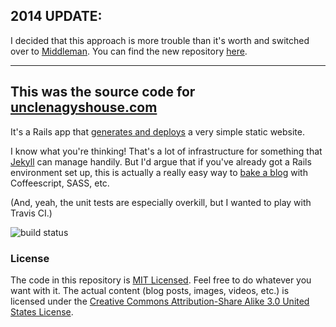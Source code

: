 ## 2014 UPDATE:

I decided that this approach is more trouble than it's worth and switched over to [Middleman](http://middlemanapp.com/). You can find the new repository [here](https://github.com/kenmickles/unclenagyshouse.com).

---


## This was the source code for [unclenagyshouse.com](http://unclenagyshouse.com)
It's a Rails app that [generates and deploys](https://github.com/kenmickles/unclenagyshouse.com/blob/master/lib/tasks/deploy.sh) a very simple static website.

I know what you're thinking! That's a lot of infrastructure for something that [Jekyll](http://github.com/mojombo/jekyll) can manage handily. But I'd argue that if you've already got a Rails environment set up, this is actually a really easy way to [bake a blog](http://inessential.com/2011/03/16/a_plea_for_baked_weblogs) with Coffeescript, SASS, etc.

(And, yeah, the unit tests are especially overkill, but I wanted to play with Travis CI.)

![build status](https://api.travis-ci.org/kenmickles/unclenagyshouse.com.png)

### License
The code in this repository is [MIT Licensed](http://en.wikipedia.org/wiki/MIT_License). Feel free to do whatever you want with it. The actual content (blog posts, images, videos, etc.) is licensed under the [Creative Commons Attribution-Share Alike 3.0 United States License](http://creativecommons.org/licenses/by-sa/3.0/us/).
